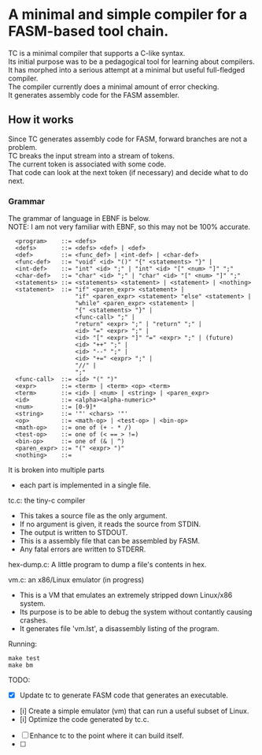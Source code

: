 # A minimal and simple compiler for a FASM-based tool chain.
TC is a minimal compiler that supports a C-like syntax.<br/>
Its initial purpose was to be a pedagogical tool for learning about compilers.<br/>
It has morphed into a serious attempt at a minimal but useful full-fledged compiler.<br/>
The compiler currently does a minimal amount of error checking.<br/>
It generates assembly code for the FASM assembler.<br/>

## How it works
Since TC generates assembly code for FASM, forward branches are not a problem.<br/>
TC breaks the input stream into a stream of tokens.<br/>
The current token is associated with some code.<br/>
That code can look at the next token (if necessary) and decide what to do next.<br/>

### Grammar
The grammar of language in EBNF is below.<br/>
NOTE: I am not very familiar with EBNF, so this may not be 100% accurate.

```
  <program>    ::= <defs>
  <defs>       ::= <defs> <def> | <def>
  <def>        ::= <func_def> | <int-def> | <char-def>
  <func-def>   ::= "void" <id> "()" "{" <statements> "}" |
  <int-def>    ::= "int" <id> ";" | "int" <id> "[" <num> "]" ";"
  <char-def>   ::= "char" <id> ";" | "char" <id> "[" <num> "]" ";"
  <statements> ::= <statements> <statement> | <statement> | <nothing>
  <statement>  ::= "if" <paren_expr> <statement> |
                   "if" <paren_expr> <statement> "else" <statement> |
                   "while" <paren_expr> <statement> |
                   "{" <statements> "}" |
                   <func-call> ";" |
                   "return" <expr> ";" | "return" ";" |
                   <id> "=" <expr> ";" |
                   <id> "[" <expr> "]" "=" <expr> ";" | (future)
                   <id> "++" ";" |
                   <id> "--" ";" |
                   <id> "+=" <expr> ";" |
                   "//" |
                   ";"
  <func-call>  ::= <id> "(" ")"
  <expr>       ::= <term> | <term> <op> <term>
  <term>       ::= <id> | <num> | <string> | <paren_expr>
  <id>         ::= <alpha><alpha-numeric>*
  <num>        ::= [0-9]*
  <string>     ::= '"' <chars> '"'
  <op>         ::= <math-op> | <test-op> | <bin-op>
  <math-op>    ::= one of (+ - * /)
  <test-op>    ::= one of (< == > !=)
  <bin-op>     ::= one of (& | ^)
  <paren_expr> ::= "(" <expr> ")"
  <nothing>    ::= 
 ```

It is broken into multiple parts
- each part is implemented in a single file.

tc.c: the tiny-c compiler
- This takes a source file as the only argument.
- If no argument is given, it reads the source from STDIN.
- The output is written to STDOUT.
- This is a assembly file that can be assembled by FASM.
- Any fatal errors are written to STDERR.

hex-dump.c: A little program to dump a file's contents in hex.

vm.c: an x86/Linux emulator (in progress)
- This is a VM that emulates an extremely stripped down Linux/x86 system.
- Its purpose is to be able to debug the system without contantly causing crashes.
- It generates file 'vm.lst', a disassembly listing of the program.

Running:
```
make test 
make bm
```

TODO:
- [x] Update tc to generate FASM code that generates an executable.
- [i] Create a simple emulator (vm) that can run a useful subset of Linux.
- [i] Optimize the code generated by tc.c.
- [ ] Enhance tc to the point where it can build itself.
- [ ] 
